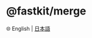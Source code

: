 
# @fastkit/merge

🌐 English | [日本語](https://github.com/dadajam4/fastkit/blob/main/packages/merge/README-ja.md)
